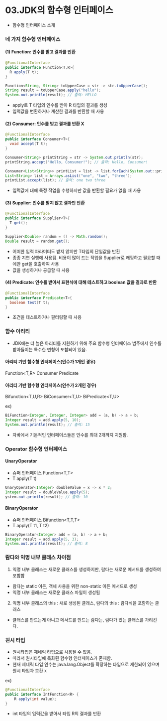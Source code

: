 # 03.JDK의 함수형 인터페이스 
- 함수형 인터페이스 소개

### 네 가지 함수형 인터페이스
#### (1) Function: 인수를 받고 결과를 반환
```java
@FunctionalInterface
public interface Function<T,R>{
  R apply(T t);
}

Function<String, String> toUpperCase = str -> str.toUpperCase();
String result = toUpperCase.apply("hello");
System.out.println(result); // 출력: HELLO
```
- apply로 T 타입의 인수를 받아 R 타입의 결과를 생성
- 입력값을 변환하거나 계산한 결과를 반환할 때 사용

#### (2) Consumer: 인수를 받고 결과를 반환 X

```java
@FunctionalInterface
public interface Consumer<T>{
  void accept(T t);
}

Consumer<String> printString = str -> System.out.println(str);
printString.accept("Hello, Consumer!"); // 출력: Hello, Consumer!

Consumer<List<String>> printList = list -> list.forEach(System.out::println);
List<String> list = Arrays.asList("one", "two", "three");
printList.accept(list); // 출력: one two three
```
- 입력값에 대해 특정 작업을 수행하지만 값을 반환할 필요가 없을 때 사용
  
#### (3) Supplier: 인수를 받지 않고 결과만 반환

```java
@FunctionalInterface
public interface Supplier<T>{
  T get();
}

Supplier<Double> random = () -> Math.random();
Double result = random.get();
```
- 어떠한 입력 파라미터도 받지 않지만 T타입의 단일값을 반환
- 종종 지연 실행에 사용됨. 비용이 많이 드는 작업을 Supplier로 래핑하고 필요할 때에만 get을 호출하여 사용
- 값을 생성하거나 공급할 때 사용

#### (4) Predicate: 인수를 받아서 표현식에 대해 테스트하고 boolean 값을 결과로 반환 

```java
@FunctionalInterface
public interface Predicate<T>{
  boolean test(T t);
}
```
- 조건을 테스트하거나 필터링할 때 사용

### 함수 아리티
- JDK에는 더 높은 아리티를 지원하기 위해 주요 함수형 인터페이스 범주에서 인수를 받아들이는 특수한 변형이 포함되어 있음.

#### 아리티 기반 함수형 인터페이스(인수가 1개인 경우)
Function<T,R> Consumer<T> Predicate<T>

#### 아리티 기반 함수형 인터페이스(인수가 2개인 경우)
Bifunction<T,U,R> BiConsumer<T,U> BiPredicate<T,U>

ex)
```java
BiFunction<Integer, Integer, Integer> add = (a, b) -> a + b;
Integer result = add.apply(5, 10);
System.out.println(result); // 출력: 15
```
- 자바에서 기본적인 인터페이스들은 인수를 최대 2개까지 지원함.

### Operator 함수형 인터페이스
#### UnaryOperator<T> 
- 슈퍼 인터페이스 Function<T,T>
-  T apply(T t)
  
```java
UnaryOperator<Integer> doubleValue = x -> x * 2;
Integer result = doubleValue.apply(5);
ystem.out.println(result); // 출력: 10
```
#### BinaryOperator<T>
- 슈퍼 인터페이스 Bifunction<T,T,T>
- T apply(T t1, T t2)
  
 ```java
 BinaryOperator<Integer> add = (a, b) -> a + b;
 Integer result = add.apply(5, 3);
 System.out.println(result); // 출력: 8
 ```

###  람다와 익명 내부 클래스 차이점 
1. 익명 내부 클래스는 새로운 클래스를 생성하지만, 람다는 새로운 메서드를 생성하여 포함함
- 람다는 static 이든, 객체 사용을 위한 non-static 이든 메서드로 생성
- 익명 내부 클래스는 새로운 클래스 파일이 생성됨 


2. 익명 내부 클래스의 this : 새로 생성된 클래스, 람다의 this : 람다식을 포함하는 클래스 
- 클래스를 만드는게 아니고 메서드를 만드는 람다는, 람다가 있는 클래스를 가리킨다. 


### 원시 타입 
- 원시타입은 제네릭 타입으로 사용될 수 없음.
- 따라서 원시타입에 특화된 함수형 인터페이스가 존재함.
- 현재 제네릭 타입 인수는 java.lang.Object를 확장하는 타입으로 제한되어 있으며 원시 타입과 호환 x
  
ex)

```java
@FunctionalInterface
public interface IntFunction<R> {
    R apply(int value);
}
```
- int 타입의 입력값을 받아서 타입 R의 결과를 반환
